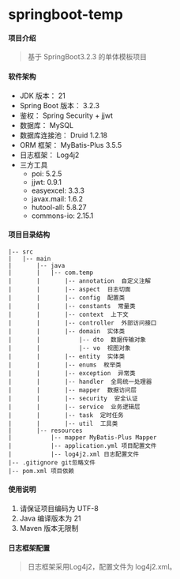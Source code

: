 # springboot-temp

#### 项目介绍

> 基于 SpringBoot3.2.3 的单体模板项目

#### 软件架构

- JDK 版本： 21
- Spring Boot 版本： 3.2.3
- 鉴权： Spring Security + jjwt
- 数据库： MySQL
- 数据库连接池： Druid 1.2.18
- ORM 框架： MyBatis-Plus 3.5.5
- 日志框架： Log4j2
- 三方工具
    - poi: 5.2.5
    - jjwt: 0.9.1
    - easyexcel: 3.3.3
    - javax.mail: 1.6.2
    - hutool-all: 5.8.27
    - commons-io: 2.15.1

#### 项目目录结构

``` text
|-- src
|   |-- main
|       |-- java
|       |   |-- com.temp
|       |       |-- annotation  自定义注解
|       |       |-- aspect  日志切面
|       |       |-- config  配置类
|       |       |-- constants  常量类
|       |       |-- context  上下文
|       |       |-- controller  外部访问接口
|       |       |-- domain  实体类
|       |           |-- dto  数据传输对象
|       |           |-- vo  视图对象
|       |       |-- entity  实体类
|       |       |-- enums  枚举类
|       |       |-- exception  异常类
|       |       |-- handler  全局统一处理器
|       |       |-- mapper  数据访问层
|       |       |-- security  安全认证
|       |       |-- service  业务逻辑层
|       |       |-- task  定时任务
|       |       |-- util  工具类
|       |-- resources
|           |-- mapper MyBatis-Plus Mapper
|           |-- application.yml 项目配置文件
|           |-- log4j2.xml 日志配置文件
|-- .gitignore git忽略文件
|-- pom.xml 项目依赖
```

#### 使用说明

1. 请保证项目编码为 UTF-8
2. Java 编译版本为 21
3. Maven 版本无限制

#### 日志框架配置

> 日志框架采用Log4j2，配置文件为 log4j2.xml。

